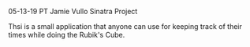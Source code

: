 05-13-19 PT Jamie Vullo Sinatra Project

Thsi is a small application that anyone can use for keeping track of their times while doing the Rubik's Cube.
